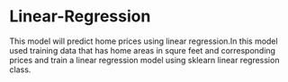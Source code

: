 # Linear-Regression
This model will predict home prices using linear regression.In this model used training data that has home areas in squre feet and corresponding prices and train a linear regression model using sklearn linear regression class.
